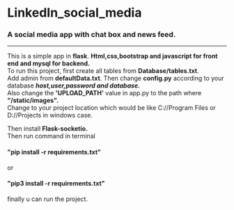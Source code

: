 # LinkedIn_social_media
### A social media app with chat box and news feed.
<hr />
This is a simple app in <b>flask</b>. <b>Html,css,bootstrap and javascript for front end and mysql for backend.</b> 
<br />
To run this project, first create all tables from <b>Database/tables.txt</b>.<br /> 
Add admin from  <b>defaultData.txt</b>.
Then change <b>config.py</b> according to your database <b><i>host,user,password and database.</i></b> <br />
Also change the <b>'UPLOAD_PATH'</b> value in app.py to the path where <b>"<this_project_location>/static/images".</b> <br />
Change <b><this_project_location></b> to your project location which would be like C://Program Files or D://Projects in windows case.

Then install <b>Flask-socketio.</b><br />
Then run command in terminal 
#### "pip install -r requirements.txt" 
or 
#### "pip3 install -r requirements.txt"

finally u can run the project.

